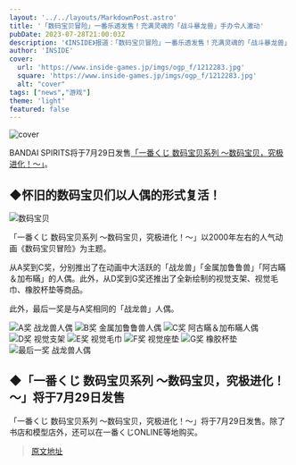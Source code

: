 ```yaml
---
layout: '../../layouts/MarkdownPost.astro'
title: '「数码宝贝冒险」一番乐透发售！充满灵魂的「战斗暴龙兽」手办令人激动'
pubDate: 2023-07-28T21:00:03Z
description: '《INSIDE》报道：「数码宝贝冒险」一番乐透发售！充满灵魂的「战斗暴龙兽」手办令人激动'
author: 'INSIDE'
cover:
  url: 'https://www.inside-games.jp/imgs/ogp_f/1212283.jpg'
  square: 'https://www.inside-games.jp/imgs/ogp_f/1212283.jpg'
  alt: "cover"
tags: ["news","游戏"]
theme: 'light'
featured: false
---
```


![cover](https://www.inside-games.jp/imgs/ogp_f/1212283.jpg)

BANDAI SPIRITS将于7月29日发售<a target="_blank" rel="noopener noreferrer nofollow" href="https://1kuji.com/products/digimon2">「一番くじ 数码宝贝系列 ～数码宝贝，究极进化！～」</a>。 

## ◆怀旧的数码宝贝们以人偶的形式复活！
![数码宝贝](https://www.inside-games.jp/imgs/zoom/1212283.png)

「一番くじ 数码宝贝系列 ～数码宝贝，究极进化！～」以2000年左右的人气动画《数码宝贝冒险》为主题。

从A奖到C奖，分别推出了在动画中大活跃的「战龙兽」「金属加鲁鲁兽」「阿古瞞＆加布瞞」的人偶。此外，从D奖到G奖还推出了全新绘制的视觉支架、视觉毛巾、橡胶杯垫等商品。

此外，最后一奖是与A奖相同的「战龙兽」人偶。

![A奖 战龙兽人偶](https://www.inside-games.jp/imgs/zoom/1212284.png)
![B奖 金属加鲁鲁兽人偶](https://www.inside-games.jp/imgs/zoom/1212285.png)
![C奖 阿古瞞＆加布瞞人偶](https://www.inside-games.jp/imgs/zoom/1212286.png)
![D奖 视觉支架](https://www.inside-games.jp/imgs/zoom/1212287.png)
![E奖 视觉毛巾](https://www.inside-games.jp/imgs/zoom/1212289.png)
![F奖 视觉座垫](https://www.inside-games.jp/imgs/zoom/1212288.png)
![G奖 橡胶杯垫](https://www.inside-games.jp/imgs/zoom/1212290.png)
![最后一奖 战龙兽人偶](https://www.inside-games.jp/imgs/zoom/1212284.png)

## ◆「一番くじ 数码宝贝系列 ～数码宝贝，究极进化！～」将于7月29日发售
「一番くじ 数码宝贝系列 ～数码宝贝，究极进化！～」将于7月29日发售。除了书店和模型店外，还可以在一番くじONLINE等地购买。

>[原文地址](https://www.inside-games.jp/article/2023/07/29/147486.html)  
